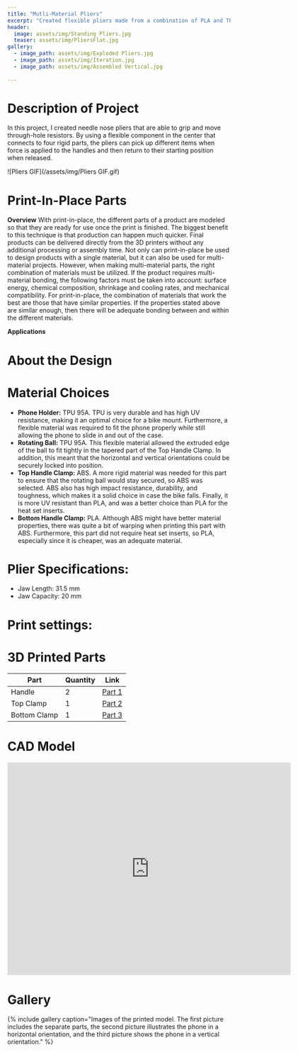 ```yaml
---
title: "Mutli-Material Pliers"
excerpt: "Created flexible pliers made from a combination of PLA and TPU parts."
header:
  image: assets/img/Standing Pliers.jpg
  teaser: assets/img/PliersFlat.jpg
gallery:
  - image_path: assets/img/Exploded Pliers.jpg
  - image_path: assets/img/Iteration.jpg
  - image_path: assets/img/Assembled Vertical.jpg
   
---
```

# Description of Project
In this project, I created needle nose pliers that are able to grip and move through-hole resistors. By using a flexible component in the center that connects to four rigid parts, the pliers can pick up different items when force is applied to the handles and then return to their starting position when released. 

![Pliers GIF](/assets/img/Pliers GIF.gif)

# Print-In-Place Parts
**Overview**
With print-in-place, the different parts of a product are modeled so that they are ready for use once the print is finished. The biggest benefit to this technique is that production can happen much quicker. Final products can be delivered directly from the 3D printers without any additional processing or assembly time. 
Not only can print-in-place be used to design products with a single material, but it can also be used for multi-material projects. However, when making multi-material parts, the right combination of materials must be utilized. If the product requires multi-material bonding, the following factors must be taken into account: surface energy, chemical composition, shrinkage and cooling rates, and mechanical compatibility. For print-in-place, the combination of materials that work the best are those that have similar properties. If the properties stated above are similar enough, then there will be adequate bonding between and within the different materials.

**Applications**

# About the Design

# Material Choices

* **Phone Holder:** TPU 95A. TPU is very durable and has high UV resistance, making it an optimal choice for a bike mount. Furthermore, a flexible material was required to fit the phone properly while still allowing the phone to slide in and out of the case.
* **Rotating Ball:** TPU 95A. This flexible material allowed the extruded edge of the ball to fit tightly in the tapered part of the Top Handle Clamp. In addition, this meant that the horizontal and vertical orientations could be securely locked into position.
* **Top Handle Clamp:** ABS. A more rigid material was needed for this part to ensure that the rotating ball would stay secured, so ABS was selected. ABS also has high impact resistance, durability, and toughness, which makes it a solid choice in case the bike falls. Finally, it is more UV resistant than PLA, and was a better choice than PLA for the heat set inserts.
* **Bottom Handle Clamp:** PLA. Although ABS might have better material properties, there was quite a bit of warping when printing this part with ABS. Furthermore, this part did not require heat set inserts, so PLA, especially since it is cheaper, was an adequate material. 

# Plier Specifications:
* Jaw Length: 31.5 mm
* Jaw Capacity: 20 mm

# Print settings:

# 3D Printed Parts

| Part | Quantity | Link |
| ---- | -------- | ---- |
| Handle | 2 | [Part 1](https://a360.co/3Zwqa0H) |
| Top Clamp | 1 | [Part 2](https://a360.co/3rtEp9T) |
| Bottom Clamp | 1 | [Part 3](https://a360.co/3Po1T8j) |

# CAD Model
<iframe src="https://vanderbilt643.autodesk360.com/shares/public/SH512d4QTec90decfa6e4170c9d49adfce7c?mode=embed" width="640" height="480" allowfullscreen="true" webkitallowfullscreen="true" mozallowfullscreen="true"  frameborder="0"></iframe>

# Gallery
{% include gallery caption="Images of the printed model. The first picture includes the separate parts, the second picture illustrates the phone in a horizontal orientation, and the third picture shows the phone in a vertical orientation." %}
